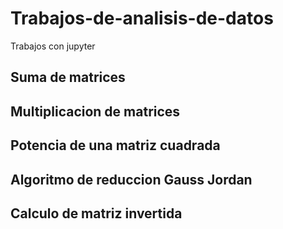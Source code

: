 # Trabajos-de-analisis-de-datos
Trabajos con jupyter

## Suma de matrices 
## Multiplicacion de matrices
## Potencia de una matriz cuadrada 
## Algoritmo de reduccion Gauss Jordan
## Calculo de matriz invertida
